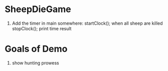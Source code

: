 SheepDieGame
============

1. Add the timer
	in main somewhere:
		startClock();
	when all sheep are killed
		stopClock();
	print time result
	
Goals of Demo
=============

1. show hunting prowess


